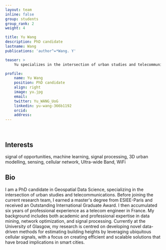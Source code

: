 ```yaml
---
layout: team
inline: false
group: students
group_rank: 2
weight: 4

title: Yu Wang
description: PhD candidate
lastname: Wang
publications: 'author^=*Wang. Y'

teaser: >
    Yu specializes in the intersection of urban studies and telecommunications.

profile:
    name: Yu Wang
    position: PhD candidate
    align: right
    image: yu.jpg
    email: 
    twitter: Yu_WANG_UoG
    linkedin: yu-wang-366b1192
    orcid:
    address:
---
```

<br>

## Interests 
signal of opportunities, machine learning, signal processing, 3D urban modelling, sensing, cellular network, Ultra-wide Band, WiFi

## Bio
I am a PhD candidate in Geospatial Data Science, specializing in the intersection of urban studies and telecommunications. Before joining the current research team, I earned a master's degree from ESIEE-Paris and received an Outstanding International Graduate Award. I then accumulated six years of professional experience as a telecom engineer in France. My background includes both academic and professional expertise in data mining, network optimization, and signal processing. Currently at the University of Glasgow, my research is centred on developing novel data-driven methods for estimating building heights by leveraging ubiquitous cellular signals, with a focus on creating efficient and scalable solutions that have broad implications in smart cities. 
